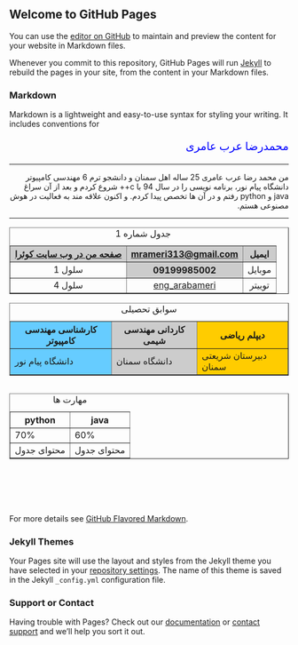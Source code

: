 ## Welcome to GitHub Pages

You can use the [editor on GitHub](https://github.com/mohammadrezaarabameri/resume/edit/gh-pages/index.md) to maintain and preview the content for your website in Markdown files.

Whenever you commit to this repository, GitHub Pages will run [Jekyll](https://jekyllrb.com/) to rebuild the pages in your site, from the content in your Markdown files.

### Markdown

Markdown is a lightweight and easy-to-use syntax for styling your writing. It includes conventions for

<p  dir="rtl" align="right" style="color:  blue; font-family: tahoma; font-size: 20px;">محمدرضا عرب عامری</p>
<hr/>
 <p  dir="rtl" align="right" font-family: tahoma; font-size: 10px;">من محمد رضا عرب عامری 25 ساله اهل سمنان و دانشجو ترم 6 مهندسی کامپیوتر دانشگاه پیام نور، برنامه نویسی را در سال 94 با c++  شروع کردم و بعد از آن سراغ java و python رفتم و در آن ها تخصص پیدا کردم. و اکنون علاقه مند به فعالیت در هوش مصنوعی هستم.</p>
 <hr/>
 
 <link rel="shortcut icon" href="http://mail.com/favicon.ico" title="mail" />
 
 <table width="400" border="1" cellspacing="2" cellpadding="2" style="text-align:center;" align="center">
<caption>
جدول شماره 1
</caption>
<tr>
<th bgcolor="#CCCCCC"><a href="https://quera.ir/profile/mrameri313">صفحه من در وب سایت کوئرا</a></th>
<th bgcolor="#CCCCCC"><a href="https://mrameri313@gmail.com">mrameri313@gmail.com</a></th>
<th bgcolor="#CCCCCC">ایمیل</th>
</tr>
<tr>
<td>سلول 1</td>
<th bgcolor="#CCCCCC">09199985002</th>
<td>موبایل</td>
</tr>
<tr>
<td>سلول 4</td>
<td><a href="https://twitter.com/eng_arabameri">eng_arabameri</a></td>
<td>توییتر</td>
</tr>
</table>


<table border="1">
<caption>
سوابق تحصیلی
</caption>
<colgroup style="background-color:#6CF"></colgroup>
<colgroup style="background-color:#CCC"></colgroup>
<colgroup style="background-color:#FC0;"></colgroup>
<tr>
<th>کارشناسی مهندسی کامپیوتر</th>
<th>کاردانی مهندسی شیمی</th>
<th>دیپلم ریاضی</th>
</tr>
<tr>
<td>دانشگاه پیام نور</td>
<td>دانشگاه سمنان</td>
<td>دبیرستان شریعتی سمنان</td>
</tr>
</table>

<table border="1" align="left">
<caption>
مهارت ها
</caption>
<tr>
<th>python</th>
<th>java</th>
</tr>
<tr>
<td>70%</td>
<td>60%</td>
</tr>
<tr>
<td>محتوای جدول</td>
<td>محتوای جدول</td>
</tr>
</table>

```markdown
Syntax highlighted code block

# Header 1
## Header 2
### Header 3

- Bulleted
- List

1. Numbered
2. List

**Bold** and _Italic_ and `Code` text

[Link](url) and ![Image](src)
```

For more details see [GitHub Flavored Markdown](https://guides.github.com/features/mastering-markdown/).

### Jekyll Themes

Your Pages site will use the layout and styles from the Jekyll theme you have selected in your [repository settings](https://github.com/mohammadrezaarabameri/resume/settings). The name of this theme is saved in the Jekyll `_config.yml` configuration file.

### Support or Contact

Having trouble with Pages? Check out our [documentation](https://docs.github.com/categories/github-pages-basics/) or [contact support](https://github.com/contact) and we’ll help you sort it out.
